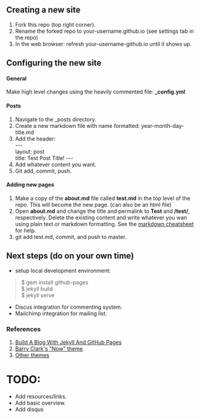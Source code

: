 
## Creating a new site
1. Fork this repo (top right corner).  
2. Rename the forked repo to your-username.github.io (see settings tab in the repo) 
3. In the web browser: refresh your-username-github.io until it shows up.   



## Configuring the new site
#### General
Make high level changes using the heavily commented file: __\_config.yml__

#### Posts
1. Navigate to the \_posts directory. 
2. Create a new markdown file with name formatted: year-month-day-title.md
3. Add the header:   
\---  
layout: post  
title: Test Post Title! 
\---  
4. Add whatever content you want. 
5. Git add, commit, push.

#### Adding new pages
1. Make a copy of the __about.md__ file called __test.md__ in the top level of the repo. This will become the new page. (can also be an html file)  
2. Open __about.md__ and change the title and permalink to __Test__ and __/test/__, respectively. Delete the existing content and write whatever you 
wan using plain text or markdown formatting. See the [markdown cheatsheet](https://github.com/adam-p/markdown-here/wiki/Markdown-Cheatsheet) for help.  
3. git add test.md, commit, and push to master. 


## Next steps (do on your own time)
* setup local development environment:
> $ gem install github-pages  
$ jekyll build  
$ jekyll serve  

* Discus integration for commenting system. 
* Mailchimp integration for mailing list. 


### References
1. [Build A Blog With Jekyll And GitHub Pages](https://www.smashingmagazine.com/2014/08/build-blog-jekyll-github-pages/)
2. [Barry Clark's "Now" theme](https://github.com/barryclark/jekyll-now) 
3. [Other themes](http://jekyllthemes.org/)


# TODO:
* Add resources/links.
* Add basic overview.  
* Add disqus 
